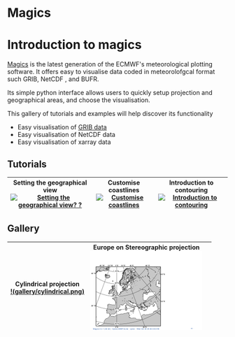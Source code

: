 # Magics


# Introduction to magics 

[Magics](https://confluence.ecmwf.int/display/MAGP/Magics) is the latest generation of the ECMWF's meteorological plotting software. It offers easy to visualise data coded in meteorolofgcal format such GRIB, NetCDF , and BUFR.

Its simple python interface allows users to quickly setup projection and geographical areas, and choose the visualisation. 

This gallery of tutorials and examples will help discover its functionality

  - Easy visualisation of [GRIB data](magics/grib.ipynb)
  - Easy visualisation of NetCDF data
  - Easy visualisation of xarray data

## Tutorials

| Setting the  geographical view <br/> [![Setting the  geographical view? ?](tutorials/cCoastlines.png)](tutorials/Subpage-Projections.ipynb)  | Customise coastlines <br/> [![Customise coastlines](tutorials/Coastlines.png)](tutorials/Coastlines.ipynb) | Introduction to contouring <br> [![Introduction to contouring](tutorials/Contours_lines.png)](tutorials/Contours_lines.ipynb) |
|---|---|---|

## Gallery 

| Cylindrical projection <br/> [!(gallery/cylindrical.png)](gallery/cylindrical.ipynb)  | Europe on Stereographic projection <br/> [![Customise coastlines](gallery/polar-stereo.png)](gallery/polar-stereo.ipynb) |  |
|---|---|---|

  
